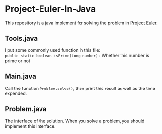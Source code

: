 # Project-Euler-In-Java    
This repository is a java implement for solving the problem in [Project Euler](https://projecteuler.net/).   

## Tools.java    
I put some commonly used function in this file:    
`public static boolean isPrime(Long number)` : Whether this number is prime or not    

## Main.java
Call the function `Problem.solve()`, then print this result as well as the time expended.

## Problem.java
The interface of the solution. When you solve a problem, you should implement this interface.
